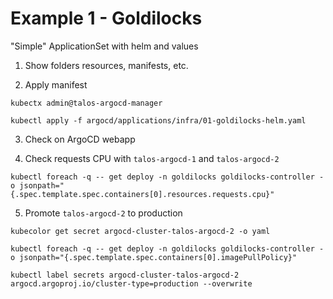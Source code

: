 # Example 1 - Goldilocks

"Simple" ApplicationSet with helm and values

1. Show folders resources, manifests, etc.

2. Apply manifest

```shell
kubectx admin@talos-argocd-manager

kubectl apply -f argocd/applications/infra/01-goldilocks-helm.yaml
```

3. Check on ArgoCD webapp

4. Check requests CPU with `talos-argocd-1` and `talos-argocd-2`

```shell
kubectl foreach -q -- get deploy -n goldilocks goldilocks-controller -o jsonpath="{.spec.template.spec.containers[0].resources.requests.cpu}"
```

5. Promote `talos-argocd-2` to production

```shell
kubecolor get secret argocd-cluster-talos-argocd-2 -o yaml

kubectl foreach -q -- get deploy -n goldilocks goldilocks-controller -o jsonpath="{.spec.template.spec.containers[0].imagePullPolicy}"

kubectl label secrets argocd-cluster-talos-argocd-2 argocd.argoproj.io/cluster-type=production --overwrite
```
